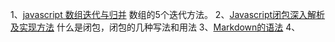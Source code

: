 1、[javascript 数组迭代与归并](http://www.cnblogs.com/solomonhit/p/4431894.html)
数组的5个迭代方法。
2、[Javascript闭包深入解析及实现方法](http://www.cnblogs.com/hutuzhu/p/4445127.html)
什么是闭包，闭包的几种写法和用法
3、[Markdown的语法](http://wowubuntu.com/markdown/)
4、